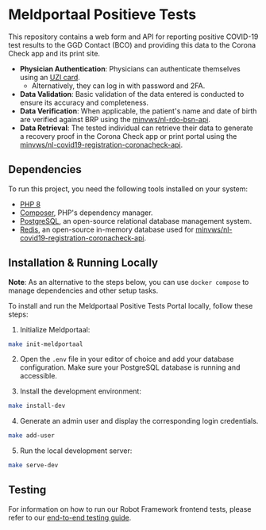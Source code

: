 # Meldportaal Positieve Tests

This repository contains a web form and API for reporting positive COVID-19 test results to the GGD Contact (BCO) and providing this data to the Corona Check app and its print site.

- **Physician Authentication**: Physicians can authenticate themselves using an [UZI card](https://www.uziregister.nl/uzi-pas).
  - Alternatively, they can log in with password and 2FA.
- **Data Validation**: Basic validation of the data entered is conducted to ensure its accuracy and completeness.
- **Data Verification**: When applicable, the patient's name and date of birth are verified against BRP using the [minvws/nl-rdo-bsn-api](https://github.com/minvws/nl-rdo-bsn-api).
- **Data Retrieval**: The tested individual can retrieve their data to generate a recovery proof in the Corona Check app or print portal using the [minvws/nl-covid19-registration-coronacheck-api](https://github.com/minvws/nl-covid19-registration-coronacheck-api).

## Dependencies

To run this project, you need the following tools installed on your system:

- [PHP 8](https://www.php.net/)
- [Composer](https://getcomposer.org/), PHP's dependency manager.
- [PostgreSQL](https://www.postgresql.org/), an open-source relational database management system.
- [Redis](https://redis.io/), an open-source in-memory database used for [minvws/nl-covid19-registration-coronacheck-api](https://github.com/minvws/nl-covid19-registration-coronacheck-api).

## Installation & Running Locally

**Note**: As an alternative to the steps below, you can use `docker compose` to manage dependencies and other setup tasks.

To install and run the Meldportaal Positive Tests Portal locally, follow these steps:

1. Initialize Meldportaal:
```sh
make init-meldportaal
```

2. Open the `.env` file in your editor of choice and add your database configuration. Make sure your PostgreSQL database is running and accessible.

3. Install the development environment:
```sh
make install-dev
```

4. Generate an admin user and display the corresponding login credentials.
```sh
make add-user
```

5. Run the local development server:
```sh
make serve-dev
```

## Testing

For information on how to run our Robot Framework frontend tests, please refer to our [end-to-end testing guide](./documentation/e2etests.md).
